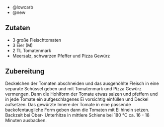 - @lowcarb
- @new

## Zutaten
- 3 große Fleischtomaten
- 3 Eier (M)
- 2 TL Tomatenmark
- Meersalz, schwarzen Pfeffer und Pizza Gewürz

## Zubereitung
Deckelchen der Tomaten abschneiden und das ausgehöhlte Fleisch in eine separate Schüssel geben und mit Tomatenmark und Pizza Gewürz vermengen. Dann die Hohlform der Tomate etwas salzen und pfeffern und in jede Tomate ein aufgeschlagenes Ei vorsichtig einfüllen und Deckel aufsetzen. Das gewürzte Innere der Tomate in eine passende backofentaugliche Form geben dann die Tomaten mit Ei hinein setzen. Backzeit bei Ober- Unterhitze in mittlere Schiene bei 180 °C ca. 16 - 18 Minuten ausbacken.

